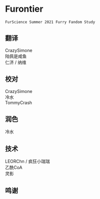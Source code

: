 # Furontier
    FurScience Summer 2021 Furry Fandom Study

## 翻译
CrazySimone  
陆佩是咸鱼  
仁济 / 纳维  

## 校对
CrazySimone  
冷水  
TommyCrash  

## 润色
冷水

## 技术
LEORChn / 疯狂小瑞瑞  
乙酰CoA  
灵影  

## 鸣谢